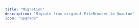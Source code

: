 ```yaml
---
title: "Migration"
description: "Migrate from original FileBrowser to Quantum"
icon: "upgrade"
---
```

